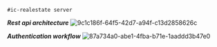     #ic-realestate server

***Rest api architecture***
![9c1c186f-64f5-42d7-a94f-c13d2858626c](https://github.com/user-attachments/assets/7d9390db-97db-4c4e-92f0-5b761ef0116b)



***Authentication workflow***
![87a734a0-abe1-4fba-b71e-1aaddd3b47e0](https://github.com/user-attachments/assets/41396157-c185-41ad-9ebb-1a22d9f50719)
